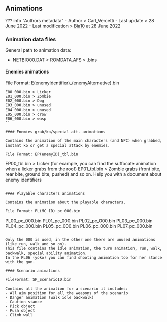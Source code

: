 ## Animations

??? info "Authors metadata"
    - Author > Carl_Vercetti
    - Last update > 28 June 2022
    - Last modification > [Bia10](https://github.com/Bia10) at 28 June 2022

### Animation data files

General path to animation data:

- NETBIO00.DAT > ROMDATA.AFS > .bins

#### Enemies animations

File Format: E(enemyIdentifier)_(enemyAlternative).bin

```
E00_000.bin > Licker
E01_000.bin > Zombie
E02_000.bin > Dog
E03_000.bin > unused
E04_000.bin > unused
E05_000.bin > crow
E06_000.bin > wasp
``

#### Enemies grab/ko/special att. animations

Contains the animation of the main characters (and NPC) when grabbed, instant ko or get a special attack by enemies. 

File Format: EP(enemyID)_tbl.bin

```
EP00_tbl.bin > Licker (for example, you can find the suffocate animation when a licker grabs from the roof)
EP01_tbl.bin > Zombie grabs (front bite, rear bite, ground bite, pushed) and so on. Help you with a document about enemy identifiers
```

#### Playable characters animations

Contains the animation about the playable characters.

File Format: PL(MC_ID)_pc_000.bin

```
PL00_pc_000.bin
PL01_pc_000.bin
PL02_pc_000.bin
PL03_pc_000.bin
PL04_pc_000.bin
PL05_pc_000.bin
PL06_pc_000.bin
PL07_pc_000.bin
```

Only the 000 is used, in the other one there are unused animations (like run, walk and so on). 
This file contains the idle animation, the turn animation, run, walk, backwalk, special ability animation. 
In the PL06 (yoko) you can find shooting animation too for her stance with the gun. 

#### Scenario animations

FileFormat: SP_ScenarioID.bin

Contains all the animation for a scenario it includes:
- All aim position for all the weapons of the scenario
- Danger animation (walk idle backwalk)
- Caution stance
- Pick object
- Push object
- Climb wall